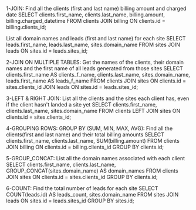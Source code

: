 1-JOIN:
Find all the clients (first and last name) billing amount and charged date
SELECT clients.first_name, clients.last_name, billing.amount, billing.charged_datetime
FROM clients
JOIN billing ON clients.id = billing.clients_id;

List all domain names and leads (first and last name) for each site
SELECT leads.first_name, leads.last_name, sites.domain_name
FROM sites
JOIN leads ON sites.id = leads.sites_id;

2-JOIN ON MULTIPLE TABLES:
Get the names of the clients, their domain names and the first name of all leads generated from those sites
SELECT clients.first_name AS clients_f_name, clients.last_name, sites.domain_name, leads.first_name AS leads_f_name
FROM  clients
JOIN sites ON clients.id = sites.clients_id
JOIN leads ON sites.id = leads.sites_id;

3-LEFT & RIGHT JOIN:
List all the clients and the sites each client has, even if the client hasn't landed a site yet
SELECT clients.first_name, clients.last_name, sites.domain_name
FROM clients
LEFT JOIN sites ON clients.id = sites.clients_id;

4-GROUPING ROWS: GROUP BY (SUM, MIN, MAX, AVG):
Find all the clients(first and last name) and their total billing amounts
SELECT clients.first_name, clients.last_name, SUM(billing.amount)
FROM clients
JOIN billing ON clients.id = billing.clients_id
GROUP BY clients.id;

5-GROUP_CONCAT:
List all the domain names associated with each client
SELECT clients.first_name, clients.last_name, GROUP_CONCAT(sites.domain_name) AS domain_names
FROM clients
JOIN sites ON clients.id = sites.clients_id
GROUP BY clients.id;

6-COUNT:
Find the total number of leads for each site
SELECT COUNT(leads.id) AS leads_count, sites.domain_name
FROM sites
JOIN leads ON sites.id = leads.sites_id
GROUP BY sites.id;
